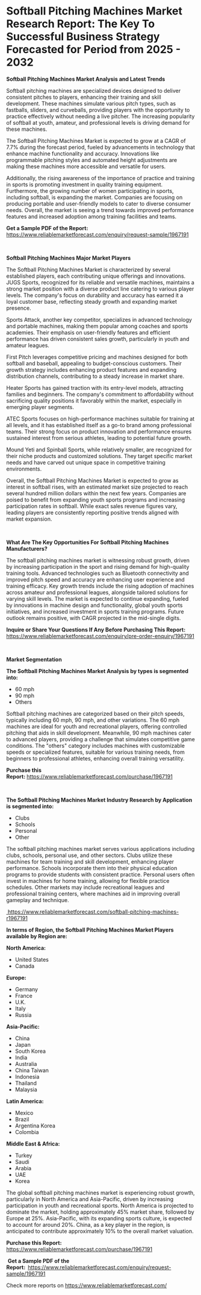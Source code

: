 <p><h1>Softball Pitching Machines Market Research Report: The Key To Successful Business Strategy Forecasted for Period from 2025 - 2032</h1></p><p><strong>Softball Pitching Machines Market Analysis and Latest Trends</strong></p>
<p><p>Softball pitching machines are specialized devices designed to deliver consistent pitches to players, enhancing their training and skill development. These machines simulate various pitch types, such as fastballs, sliders, and curveballs, providing players with the opportunity to practice effectively without needing a live pitcher. The increasing popularity of softball at youth, amateur, and professional levels is driving demand for these machines. </p><p>The Softball Pitching Machines Market is expected to grow at a CAGR of 7.7% during the forecast period, fueled by advancements in technology that enhance machine functionality and accuracy. Innovations like programmable pitching styles and automated height adjustments are making these machines more accessible and versatile for users. </p><p>Additionally, the rising awareness of the importance of practice and training in sports is promoting investment in quality training equipment. Furthermore, the growing number of women participating in sports, including softball, is expanding the market. Companies are focusing on producing portable and user-friendly models to cater to diverse consumer needs. Overall, the market is seeing a trend towards improved performance features and increased adoption among training facilities and teams.</p></p>
<p><strong>Get a Sample PDF of the Report:&nbsp;</strong> <a href="https://www.reliablemarketforecast.com/enquiry/request-sample/1967191?utm_campaign=2288&utm_medium=2&utm_source=Github&utm_content=ia&utm_term=10042025&utm_id=softball-pitching-machines">https://www.reliablemarketforecast.com/enquiry/request-sample/1967191</a></p>
<p>&nbsp;</p>
<p><strong>Softball Pitching Machines Major Market Players</strong></p>
<p><p>The Softball Pitching Machines Market is characterized by several established players, each contributing unique offerings and innovations. JUGS Sports, recognized for its reliable and versatile machines, maintains a strong market position with a diverse product line catering to various player levels. The company's focus on durability and accuracy has earned it a loyal customer base, reflecting steady growth and expanding market presence.</p><p>Sports Attack, another key competitor, specializes in advanced technology and portable machines, making them popular among coaches and sports academies. Their emphasis on user-friendly features and efficient performance has driven consistent sales growth, particularly in youth and amateur leagues.</p><p>First Pitch leverages competitive pricing and machines designed for both softball and baseball, appealing to budget-conscious customers. Their growth strategy includes enhancing product features and expanding distribution channels, contributing to a steady increase in market share.</p><p>Heater Sports has gained traction with its entry-level models, attracting families and beginners. The company's commitment to affordability without sacrificing quality positions it favorably within the market, especially in emerging player segments.</p><p>ATEC Sports focuses on high-performance machines suitable for training at all levels, and it has established itself as a go-to brand among professional teams. Their strong focus on product innovation and performance ensures sustained interest from serious athletes, leading to potential future growth.</p><p>Mound Yeti and Spinball Sports, while relatively smaller, are recognized for their niche products and customized solutions. They target specific market needs and have carved out unique space in competitive training environments.</p><p>Overall, the Softball Pitching Machines Market is expected to grow as interest in softball rises, with an estimated market size projected to reach several hundred million dollars within the next few years. Companies are poised to benefit from expanding youth sports programs and increasing participation rates in softball. While exact sales revenue figures vary, leading players are consistently reporting positive trends aligned with market expansion.</p></p>
<p>&nbsp;</p>
<p><strong>What Are The Key Opportunities For Softball Pitching Machines Manufacturers?</strong></p>
<p><p>The softball pitching machines market is witnessing robust growth, driven by increasing participation in the sport and rising demand for high-quality training tools. Advanced technologies such as Bluetooth connectivity and improved pitch speed and accuracy are enhancing user experience and training efficacy. Key growth trends include the rising adoption of machines across amateur and professional leagues, alongside tailored solutions for varying skill levels. The market is expected to continue expanding, fueled by innovations in machine design and functionality, global youth sports initiatives, and increased investment in sports training programs. Future outlook remains positive, with CAGR projected in the mid-single digits.</p></p>
<p><strong>Inquire or Share Your Questions If Any Before Purchasing This Report:</strong> <a href="https://www.reliablemarketforecast.com/enquiry/pre-order-enquiry/1967191?utm_campaign=2288&utm_medium=2&utm_source=Github&utm_content=ia&utm_term=10042025&utm_id=softball-pitching-machines">https://www.reliablemarketforecast.com/enquiry/pre-order-enquiry/1967191</a></p>
<p>&nbsp;</p>
<p><strong>Market Segmentation</strong></p>
<p><strong>The Softball Pitching Machines Market Analysis by types is segmented into:</strong></p>
<p><ul><li>60 mph</li><li>90 mph</li><li>Others</li></ul></p>
<p><p>Softball pitching machines are categorized based on their pitch speeds, typically including 60 mph, 90 mph, and other variations. The 60 mph machines are ideal for youth and recreational players, offering controlled pitching that aids in skill development. Meanwhile, 90 mph machines cater to advanced players, providing a challenge that simulates competitive game conditions. The "others" category includes machines with customizable speeds or specialized features, suitable for various training needs, from beginners to professional athletes, enhancing overall training versatility.</p></p>
<p><strong>Purchase this Report:&nbsp;</strong><a href="https://www.reliablemarketforecast.com/purchase/1967191?utm_campaign=2288&utm_medium=2&utm_source=Github&utm_content=ia&utm_term=10042025&utm_id=softball-pitching-machines">https://www.reliablemarketforecast.com/purchase/1967191</a></p>
<p>&nbsp;</p>
<p><strong>The Softball Pitching Machines Market Industry Research by Application is segmented into:</strong></p>
<p><ul><li>Clubs</li><li>Schools</li><li>Personal</li><li>Other</li></ul></p>
<p><p>The softball pitching machines market serves various applications including clubs, schools, personal use, and other sectors. Clubs utilize these machines for team training and skill development, enhancing player performance. Schools incorporate them into their physical education programs to provide students with consistent practice. Personal users often invest in machines for home training, allowing for flexible practice schedules. Other markets may include recreational leagues and professional training centers, where machines aid in improving overall gameplay and technique.</p></p>
<p><a href="https://www.reliablemarketforecast.com/softball-pitching-machines-r1967191?utm_campaign=2288&utm_medium=2&utm_source=Github&utm_content=ia&utm_term=10042025&utm_id=softball-pitching-machines">&nbsp;https://www.reliablemarketforecast.com/softball-pitching-machines-r1967191</a></p>
<p><strong>In terms of Region, the Softball Pitching Machines Market Players available by Region are:</strong></p>
<p>
    <p> <strong> North America: </strong>
        <ul>
            <li>United States</li>
            <li>Canada</li>
        </ul>
        </p> 
    <p> <strong> Europe: </strong>
        <ul>
            <li>Germany</li>
            <li>France</li>
            <li>U.K.</li>
            <li>Italy</li>
            <li>Russia</li>
        </ul>
        </p> 
    <p> <strong> Asia-Pacific: </strong>
        <ul>
            <li>China</li>
            <li>Japan</li>
            <li>South Korea</li>
            <li>India</li>
            <li>Australia</li>
            <li>China Taiwan</li>
            <li>Indonesia</li>
            <li>Thailand</li>
            <li>Malaysia</li>
        </ul>
        </p> 
    <p> <strong> Latin America: </strong>
        <ul>
            <li>Mexico</li>
            <li>Brazil</li>
            <li>Argentina Korea</li>
            <li>Colombia</li>
        </ul>
        </p> 
    <p> <strong> Middle East & Africa: </strong>
        <ul>
            <li>Turkey</li>
            <li>Saudi</li>
            <li>Arabia</li>
            <li>UAE</li>
            <li>Korea</li>
        </ul>
    </p>
    </p>
<p><p>The global softball pitching machines market is experiencing robust growth, particularly in North America and Asia-Pacific, driven by increasing participation in youth and recreational sports. North America is projected to dominate the market, holding approximately 45% market share, followed by Europe at 25%. Asia-Pacific, with its expanding sports culture, is expected to account for around 20%. China, as a key player in the region, is anticipated to contribute approximately 10% to the overall market valuation.</p></p>
<p><strong>Purchase this Report: </strong><a href="https://www.reliablemarketforecast.com/purchase/1967191?utm_campaign=2288&utm_medium=2&utm_source=Github&utm_content=ia&utm_term=10042025&utm_id=softball-pitching-machines">https://www.reliablemarketforecast.com/purchase/1967191</a></p>
<p>&nbsp;<strong>Get a Sample PDF of the Report:&nbsp;&nbsp;</strong><a href="https://www.reliablemarketforecast.com/enquiry/request-sample/1967191?utm_campaign=2288&utm_medium=2&utm_source=Github&utm_content=ia&utm_term=10042025&utm_id=softball-pitching-machines">https://www.reliablemarketforecast.com/enquiry/request-sample/1967191</a></p>
<p><strong></strong></p>
<p>Check more reports on <a href="https://www.reliablemarketforecast.com/?utm_campaign=2288&utm_medium=2&utm_source=Github&utm_content=ia&utm_term=10042025&utm_id=softball-pitching-machines">https://www.reliablemarketforecast.com/</a></p>